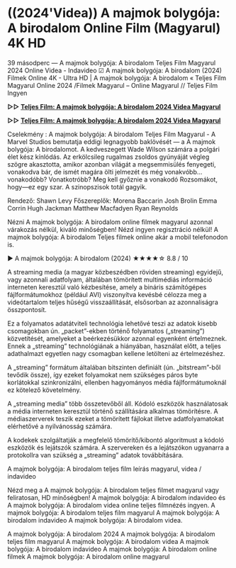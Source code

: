# ((2024'Videa)) A majmok bolygója: A birodalom Online Film (Magyarul) 4K HD

39 másodperc — A majmok bolygója: A birodalom Teljes Film Magyarul 2024 Online Videa - Indavideo ☑ A majmok bolygója: A birodalom (2024) Filmek Online 4K - Ultra HD | A majmok bolygója: A birodalom « Teljes Film Magyarul Online 2024 /Filmek Magyarul – Online Magyarul // Teljes Film Ingyen

**▷▷ [Teljes Film: A majmok bolygója: A birodalom 2024 Videa Magyarul](https://is.gd/CMXuZl)**

**▷▷ [Teljes Film: A majmok bolygója: A birodalom 2024 Videa Magyarul](https://is.gd/CMXuZl)**

Cselekmény : A majmok bolygója: A birodalom Teljes Film Magyarul - A Marvel Studios bemutatja eddigi legnagyobb baklövését — a A majmok bolygója: A birodalomot. A kedveszegett Wade Wilson számára a polgári élet kész kínlódás. Az erkölcsileg rugalmas zsoldos gyúnyáját végleg szögre akasztotta, amikor azonban világát a megsemmisülés fenyegeti, vonakodva bár, de ismét magára ölti jelmezét és még vonakvóbb... vonakodóbb? Vonatkotróbb? Meg kell győznie a vonakodó Rozsomákot, hogy—ez egy szar. A szinopszisok totál gagyik.

Rendező: Shawn Levy
Főszereplők: Morena Baccarin Josh Brolin Emma Corrin Hugh Jackman Matthew Macfadyen Ryan Reynolds

Nézni A majmok bolygója: A birodalom online filmek magyarul azonnal várakozás nélkül, kiváló minőségben! Nézd ingyen regisztráció nélkül! A majmok bolygója: A birodalom Teljes filmek online akár a mobil telefonodon is.

▶️ A majmok bolygója: A birodalom (2024) ★★★★☆ 8.8 / 10

A streaming media (a magyar közbeszédben röviden streaming) egyidejű, vagy azonnali adatfolyam, általában tömörített multimédiás információ interneten keresztül való kézbesítése, amely a bináris számítógépes fájlformátumokhoz (például AVI) viszonyítva kevésbé célozza meg a videótartalom teljes hűségű visszaállítását, elsősorban az azonnaliságra összpontosít.

Ez a folyamatos adatátviteli technológia lehetővé teszi az adatok kisebb csomagokban ún. „packet”-ekben történő folyamatos („streaming”) közvetítését, amelyeket a beérkezésükkor azonnal egyenként értelmeznek. Ennek a „streaming” technológiának a hiányában, használat előtt, a teljes adathalmazt egyetlen nagy csomagban kellene letölteni az értelmezéshez.

A „streaming” formátum általában bitszinten definiált (ún. „bitstream”-ből tevődik össze), így ezeket folyamokat nem szükséges páros byte korlátokkal szinkronizálni, ellenben hagyományos média fájlformátumoknál ez kötelező követelmény.

A „streaming media” több összetevőből áll. Kódoló eszközök használatosak a média interneten keresztül történő szállítására alkalmas tömörítésre. A médiaszerverek teszik ezeket a tömörített fájlokat illetve adatfolyamatokat elérhetővé a nyilvánosság számára.

A kodekek szolgáltatják a megfelelő tömörítő/kibontó algoritmust a kódoló eszközök és lejátszók számára. A szervereken és a lejátszókon ugyanarra a protokollra van szükség a „streaming” adatok továbbítására.

A majmok bolygója: A birodalom teljes film leírás magyarul, videa / indavideo

Nézd meg a A majmok bolygója: A birodalom teljes filmet magyarul vagy feliratosan, HD minőségben! A majmok bolygója: A birodalom indavideo és A majmok bolygója: A birodalom videa online teljes filmnézés ingyen. A majmok bolygója: A birodalom teljes film magyarul A majmok bolygója: A birodalom indavideo A majmok bolygója: A birodalom videa.

A majmok bolygója: A birodalom 2024
A majmok bolygója: A birodalom teljes film magyarul
A majmok bolygója: A birodalom videa
A majmok bolygója: A birodalom indavideo
A majmok bolygója: A birodalom online filmek
A majmok bolygója: A birodalom online magyarul
